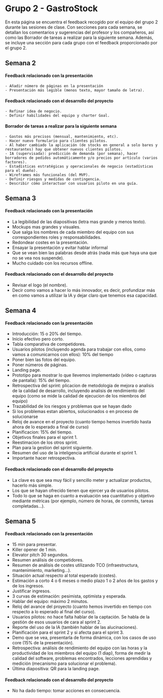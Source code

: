 # Grupo 2 - GastroStock

En esta página se encuentra el feedback recogido por el equipo del grupo 2 durante las sesiones de clase. Con secciones para cada semana, se detallan los comentarios y sugerencias del profesor y los compañeros, así como las Borrador de tareas a realizar para la siguiente semana. Además, se incluye una sección para cada grupo con el feedback proporcionado por el grupo 2.

## Semana 2
#### Feedback relacionado con la presentación

	- Añadir número de páginas en la presentación
	- Presentación más legible (menos texto, mayor tamaño de letra).

#### Feedback relacionado con el desarrollo del proyecto

	- Refinar idea de negocio.
	- Definir habilidades del equipo y charter Goal.

#### Borrador de tareas a realizar para la siguiente semana

	- Gastos más precisos (mensual, mantenimiento, etc).
	- Hacer nuevo formulario para clientes pilotos.
    - Al haber cambiado la aplicación (de stocks en general a solo bares y restaurantes) hay que obtener nuevos clientes pilotos.
	- IA (supervisada): predicción de demanda (por semana), hacer borradores de pedidos automáticamente y/o precios por artículo (varios factores).
    - Estadísticas estratégicas y operacionales de negocio (estadísticas para el dueño).
    - Wireframes más funcionales (del MVP).
    - Definir riesgos y medidas de contingencia.
	- Describir cómo interactuar con usuarios piloto en una guía.

## Semana 3

#### Feedback relacionado con la presentación

- La legibilidad de las diapositivas (letra mas grande y menos texto).
- Mockups mas grandes y visuales.
- Que salga los nombres de cada miembro del equipo con sus correspondientes roles y responsabilidades.
- Redondear costes en la presentación.
- Ensayar la presentación y evitar hablar informal
- Que se vean bien las palabras desde atrás (nada más que haya una que no se vea nos suspende).
- Mucho cuidado con los recursos offline.

#### Feedback relacionado con el desarrollo del proyecto

- Revisar el logo (el nombre).
- Decir como vamos a hacer lo más innovador, es decir, profundizar más en como vamos a utilizar la IA y dejar claro que tenemos esa capacidad.

## Semana 4

#### Feedback relacionado con la presentación

 - Introducción: 15 o 20% del tiempo.
 - Inicio efectivo pero corto.
 - Tabla comparativa de competidores.
 - Usuarios pilotos (incluyendo agenda para trabajar con ellos, como vamos a comunicarnos con ellos): 10% del tiempo
 - Poner bien las fotos del equipo.
 - Poner números de páginas.
 - Landing page.
 - Prototipo para mostrar lo que llevemos implementado (vídeo o capturas de pantalla): 15% del tiempo.
 - Retrospectiva del sprint: plicacion de metodologia de mejora o analisis de la calidad de desarrollo, incluyendo analisis de rendimiento del equipo (como se mide la calidad de ejecucion de los miembros del equipo)
 - Trazabilidad de los riesgos y problemas que se hayan dado
 - Si los problemas estan abiertos, solucionados o en proceso de solucionarse
 - Reloj de avance en el proyecto (cuanto tiempo hemos invertido hasta ahora de lo esperado a final de curso)
 - Planificacion: 15% del tiempo.
 - Objetivos finales para el sprint 1.
 - Reestimacion de los otros sprint.
 - Plan para la gestion del sprint siguiente.
 - Resumen del uso de la inteligencia artificial durante el sprint 1.
 - Importante hacer retrospectiva.

#### Feedback relacionado con el desarrollo del proyecto

 - La clave es que sea muy fácil y sencillo meter y actualizar productos, hacerlo más simple.
 - Los que se hayan ofrecido tienen que ejercer ya de usuarios pilotos.
 - Todo lo que se haga en cuanto a evaluación sea cuantitativo y objetivo mediante métricas (por ejemplo, número de horas, de commits, tareas completadas...).

## Semana 5

#### Feedback relacionado con la presentación

 - 15 min para presentar.
 - Killer opener de 1 min.
 - Elevator pitch 30 segundos.
 - Resumen análisis de competidores.
 - Resumen de análisis de costes utilizando TCO (infraestructura, mantenimiento, marketing...).
 - Situación actual respecto al total esperado (costes).
 - Estimación a corto 4 o 6 meses o medio plazo 1 o 2 años de los gastos y de los ingresos.
 - Justificar ingresos.
 - 3 curvas de estimación: pesimista, optimista y esperada.
 - Hablar del equipo: máximo 2 minutos.
 - Reloj del avance del proyecto (cuanto hemos invertido en tiempo con respecto a lo esperado al final del curso).
 - Usuarios pilotos: no hace falta hablar de la captación. Se habla de la gestión de esos usuarios de cara al sprint 2.
 - Reporte del uso de la IA (también hablar de las alucinaciones).
 - Planificación para el sprint 2 y si afecta para el sprint 3.
 - Demo que se vea, presentarla de forma dinámica, con los casos de uso core (15% de la presentación).
 - Retrospectiva: análisis de rendimiento del equipo con las horas y la productividad de los miembros del equipo (1 diap), forma de medir la calidad del software, problemas encontrados, lecciones aprendidas y medición (mecanismo para solucionar el problema).
 - Última diapositiva: QR para la landing page.
 

#### Feedback relacionado con el desarrollo del proyecto

 - No ha dado tiempo: tomar acciones en consecuencia.
